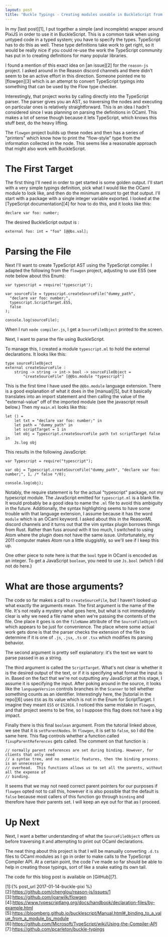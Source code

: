 ```yaml
---
layout: post
title: "Buckle Typings - Creating modules useable in BuckleScript from TypeScript typings"
---
```


In my [last post][1], I put together a simple (and incomplete) wrapper around PixiJS in order to use it in BuckleScript.  This is a common task when using untyped code in a typed system; you have to specify the types. TypeScript has to do this as well.  These type definitions take work to get right, so it would be really nice if you could re-use the work the TypeScript community has put in to creating definitions for many popular libraries.

I found a mention of this exact idea on [an issue][2] for the `reason-js` project.  I asked around in the Reason discord channels and there didn't seem to be an active effort in this direction.  Someone pointed me to [flowgen][3] which is an attempt to convert TypeScript typings into something that can be used by the Flow type checker.

Interestingly, that project works by calling directly into the TypeScript parser.  The parser gives you an AST, so traversing the nodes and executing on particular ones is relatively straightforward.  This is an idea I hadn't considered since I was planning on parsing the definitions in OCaml.  This makes a lot of sense though because it lets TypeScript, which knows this stuff best, do the heavy lifting.


The `flowgen` project builds up these nodes and then has a series of "printers" which know how to print the "flow-style" type from the information collected in the node.  This seems like a reasonable approach that might also work with BuckleScript.

# The First Target

The first thing I'll need in order to get started is some golden output.  I'll start with a very simple typings definition, pick what I would like the OCaml module to look like, and then do the minimum amount to get that output.  I'll start with a package with a single integer variable exported.  I looked at the [TypeScript documentation][4] for how to do this, and it looks like this:

```
declare var foo: number;
```

The desired BuckleScript output is :

```
external foo: int = "foo" [@@bs.val];
```

# Parsing the File

Next I'll want to create TypeScript AST using the TypeScript compiler.  I adapted the following from the `flowgen` project, adjusting to use ES5 (see note below about this Enum):

```
var typescript = require('typescript');

var sourceFile = typescript.createSourceFile("dummy_path",
  "declare var foo: number;",
  typescript.ScriptTarget.ES5,
  false
);

console.log(sourceFile);
```

When I run `node compiler.js`, I get a `SourceFileObject` printed to the screen.

Next, I want to parse the file using BuckleScript.

To manage this, I created a module `typescript.ml` to hold the external declarations.  It looks like this:

```
type sourceFileObject
external createSourceFile :
    string -> string -> int-> bool -> sourceFileObject =
        "createSourceFile" [@@bs.module "typescript"]
```

This is the first time I have used the `@@bs.module` language extension.  There is a good explanation of what it does in the [manual][5], but it basically translates into an import statement and then calling the value of the "external-value" off of the imported module (see the javascript result below.)  Then my `main.ml` looks like this:

```
let () =
    let txt = "declare var foo: number;" in
    let path = "dummy_path" in
    let scriptTarget = 1 in
    let obj = Typescript.createSourceFile path txt scriptTarget false in
    Js.log obj
```

This results in the following JavaScript:

```
var Typescript = require("typescript");

var obj = Typescript.createSourceFile("dummy_path", "declare var foo: number;", 1, /* false */0);

console.log(obj);
```

Notably, the require statement is for the actual "typescript" package, not my typescript module.  The JavaScript emitted for `typescript.ml` is a blank file.  It would probably be a good idea to name the `.ml` file to avoid this ambiguity in the future.  Additionally, the syntax highlighting seems to have some trouble with that language extension, I assume because it has the word `module` which is an OCaml keyword.  I asked about this in the ReasonML discord channels and it turns out that the vim syntax plugin borrows things from Rust.  Rather than fuss around with it too much, I switched to using Atom where the plugin does not have the same issue.  Unfortunately, my 2011 computer makes Atom run a little sluggishly, so we'll see if I keep this up.

One other piece to note here is that the `bool` type in OCaml is encoded as an integer.  To get a JavaScript `boolean`, you need to use `Js.bool` (which I did not do here.)

# What are those arguments?

The code so far makes a call to `createSourceFile`, but I haven't looked up what exactly the arguments mean.  The first argument is the name of the file.  It's not really a mystery what goes here, but what is not immediately clear is why we need a file name when we're passing the contents of the file.  One place it goes is on the `fileName` attribute of the `SourceFileObject` which appears to be just for convenience.  The place where some actual work gets done is that the parser checks the extension of the file to determine if it is one of `.js`, `.jsx`, `.ts` or `.tsx` which modifies its parsing behavior.

The second argument is pretty self explanatory: it's the text we want to parse passed in as a string.

The third argument is called the `ScriptTarget`.  What's not clear is whether it is the desired output of the text, or if it is specifying what format the input is in.  Based on the fact that we're not outputting any JavaScript at this stage, I assume it is specifying the input.  After poking around in the source, it looks like the `languageVersion` controls branches in the `Scanner` to tell whether something counts as an identifier.  Interestingly here, the [tutorial in the repo][6] uses `ES6` as its value which is not in the Enum for ScriptTarget.  I imagine they meant `ES5` or `ES2016`.  I noticed this same mistake in `flowgen`, and that project seems to be fine, so I suppose this flag does not have a big impact.

Finally there is this final `boolean` argument.  From the tutorial linked above, we see that it is `setParentNodes`.  In `flowgen`, it is set to `false`, so I did the same here.  This flag controls whether a function called `fixupParentReferences` gets called.  The comment on that function is :

```
// normally parent references are set during binding. However, for clients that only need
// a syntax tree, and no semantic features, then the binding process is an unnecessary
// overhead.  This functions allows us to set all the parents, without all the expense of
// binding.
```

It seems that we may not need correct parent pointers for our purposes if `flowgen` opted not to call this, however it is also possible that the default is `false` because most callers of this function go through `binding` and therefore have their parents set. I will keep an eye out for that as I proceed.


# Up Next

Next, I want a better understanding of what the `SourceFileObject` offers us before traversing it and attempting to print out OCaml declarations.

The neat thing about this project is that I will be manually converting `.d.ts` files to OCaml modules as I go in order to make calls to the TypeScript Compiler API.  At a certain point, the code I've made so far should be able to help in creating those typings, sort of like a snake eating its own tail.

The code for this blog post is available on [GitHub][7].


[1]:{% post_url 2017-01-14-buckle-pixi %}
[2]:https://github.com/chenglou/reason-js/issues/1
[3]:https://github.com/joarwilk/flowgen
[4]:https://www.typescriptlang.org/docs/handbook/declaration-files/by-example.html
[5]:https://bloomberg.github.io/bucklescript/Manual.html#_binding_to_a_value_from_a_module_bs_module
[6]:https://github.com/Microsoft/TypeScript/wiki/Using-the-Compiler-API
[7]:https://github.com/pcarleton/buckle-typings
